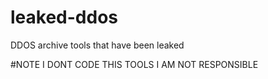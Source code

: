 # leaked-ddos
DDOS archive tools that have been leaked

#NOTE
I DONT CODE THIS TOOLS
I AM NOT RESPONSIBLE

